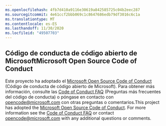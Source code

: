 ```yaml
---
ms.openlocfilehash: 4fb7d410a9116e30619a842585725c04b2eec287
ms.sourcegitcommit: 4e61ccf2bbb069c1c8647686edb79df3016c6c1a
ms.translationtype: MT
ms.contentlocale: es-ES
ms.lasthandoff: 11/30/2020
ms.locfileid: "49507703"
---
```

## <a name="microsoft-open-source-code-of-conduct"></a><span data-ttu-id="b2d73-101">Código de conducta de código abierto de Microsoft</span><span class="sxs-lookup"><span data-stu-id="b2d73-101">Microsoft Open Source Code of Conduct</span></span>
<span data-ttu-id="b2d73-p101">Este proyecto ha adoptado el [Microsoft Open Source Code of Conduct](https://opensource.microsoft.com/codeofconduct/) (Código de conducta de código abierto de Microsoft). Para obtener más información, consulte las [Code of Conduct FAQ](https://opensource.microsoft.com/codeofconduct/faq/) (Preguntas más frecuentes del código de conducta) o póngase en contacto con [opencode@microsoft.com](mailto:opencode@microsoft.com) con otras preguntas o comentarios.</span><span class="sxs-lookup"><span data-stu-id="b2d73-p101">This project has adopted the [Microsoft Open Source Code of Conduct](https://opensource.microsoft.com/codeofconduct/). For more information see the [Code of Conduct FAQ](https://opensource.microsoft.com/codeofconduct/faq/) or contact [opencode@microsoft.com](mailto:opencode@microsoft.com) with any additional questions or comments.</span></span>